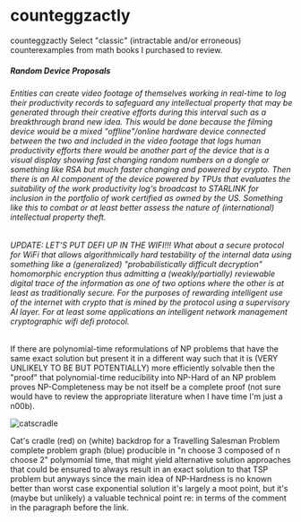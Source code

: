 # counteggzactly

counteggzactly
Select "classic" (intractable and/or erroneous) counterexamples from math books I purchased to review.

##### Random Device Proposals

###### Entities can create video footage of themselves working in real-time to log their productivity records to safeguard any intellectual property that may be generated through their creative efforts during this interval such as a breakthrough brand new idea. This would be done because the filming device would be a mixed "offline"/online hardware device connected between the two and included in the video footage that logs human productivity efforts there would be another part of the device that is a visual display showing fast changing random numbers on a dongle or something like RSA but much faster changing and powered by crypto. Then there is an AI component of the device powered by TPUs that evaluates the suitability of the work productivity log's broadcast to STARLINK for inclusion in the portfolio of work certified as owned by the US. Something like this to combat or at least better assess the nature of (international) intellectual property theft.

###### UPDATE: LET'S PUT DEFI UP IN THE WIFI!!! What about a secure protocol for WiFi that allows algorithmically hard testability of the internal data using something like a (generalized) "probabilistically difficult decryption" homomorphic encryption thus admitting a (weakly/partially) reviewable digital trace of the information as one of two options where the other is at least as traditionally secure. For the purposes of rewarding intelligent use of the internet with crypto that is mined by the protocol using a supervisory AI layer. For at least some applications an intelligent network management cryptographic wifi defi protocol.

If there are polynomial-time reformulations of NP problems that have the same exact solution but present it in a different way such that it is (VERY UNLIKELY TO BE BUT POTENTIALLY) more efficiently solvable then the "proof" that polynomial-time reducibility into NP-Hard of an NP problem proves NP-Completeness may be not itself be a complete proof (not sure would have to review the appropriate literature when I have time I'm just a n00b). 

![catscradle](https://github.com/user-attachments/assets/721eab9d-e0d3-410f-86ec-e0babc6abd0b)

Cat's cradle (red) on (white) backdrop for a Travelling Salesman Problem complete problem graph (blue) producible in "n choose 3 composed of n choose 2" polymomial time, that might yield alternative solution approaches that could be ensured to always result in an exact solution to that TSP problem but anyways since the main idea of NP-Hardness is no known better than worst case exponential solution it's largely a moot point, but it's (maybe but unlikely) a valuable technical point re: in terms of the comment in the paragraph before the link.
